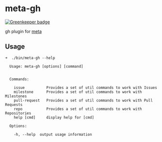 # meta-gh

[![Greenkeeper badge](https://badges.greenkeeper.io/mateodelnorte/meta-gh.svg)](https://greenkeeper.io/)

gh plugin for [meta](https://github.com/mateodelnorte/meta)


## Usage

```
➜  ./bin/meta-gh --help

  Usage: meta-gh [options] [command]


  Commands:

    issue          Provides a set of util commands to work with Issues
    milestone      Provides a set of util commands to work with Milestones
    pull-request   Provides a set of util commands to work with Pull Requests
    repo           Provides a set of util commands to work with Repositories
    help [cmd]     display help for [cmd]

  Options:

    -h, --help  output usage information
```
